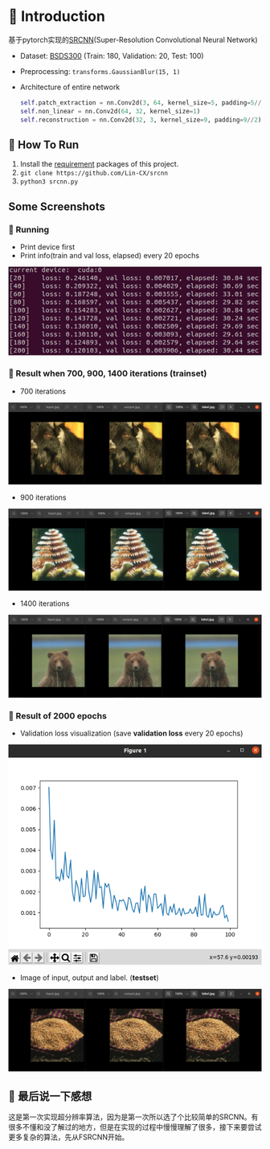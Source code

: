# 📕 Introduction

基于pytorch实现的[SRCNN](http://personal.ie.cuhk.edu.hk/~ccloy/files/eccv_2014_deepresolution.pdf)(Super-Resolution Convolutional Neural Network)

* Dataset: [BSDS300](https://www2.eecs.berkeley.edu/Research/Projects/CS/vision/grouping/segbench/BSDS300-images.tgz) (Train: 180, Validation: 20, Test: 100)

* Preprocessing:  `transforms.GaussianBlur(15, 1)`

* Architecture of entire network

  ```python
  self.patch_extraction = nn.Conv2d(3, 64, kernel_size=5, padding=5//2)
  self.non_linear = nn.Conv2d(64, 32, kernel_size=1)
  self.reconstruction = nn.Conv2d(32, 3, kernel_size=9, padding=9//2)
  ```



## 🤔 How To Run

1. Install the [requirement](https://raw.githubusercontent.com/Lin-CX/deep-learning/main/requirements_dl.txt) packages of this project.
2. `git clone https://github.com/Lin-CX/srcnn`
3. `python3 srcnn.py`



## Some Screenshots

### 🎈 Running

* Print device first
* Print info(train and val loss, elapsed) every 20 epochs

![running](./running.png)



### 🎈 Result when 700, 900, 1400 iterations (trainset)

* 700 iterations

![700iters](./result_700iters.png)

* 900 iterations

![900iters](./result_900iters.png)

* 1400 iterations

![1400iters](./result_1400iters.png)



### 🎈 Result of 2000 epochs

* Validation loss visualization (save **validation loss** every 20 epochs)

![val_loss_visualization](./val_loss_visualization.png)

* Image of input, output and label. (**testset**)

![result](./result_testing.png)



## 📰 最后说一下感想

这是第一次实现超分辨率算法，因为是第一次所以选了个比较简单的SRCNN。有很多不懂和没了解过的地方，但是在实现的过程中慢慢理解了很多，接下来要尝试更多复杂的算法，先从FSRCNN开始。

